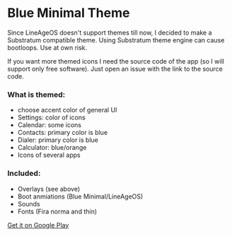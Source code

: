 # Blue Minimal Theme

Since LineAgeOS doesn't support themes till now, I decided to make a Substratum compatible theme. Using Substratum theme engine can cause bootloops. Use at own risk.

If you want more themed icons I need the source code of the app (so I will support only free software). Just open an issue with the link to the source code.

### What is themed:

- choose accent color of general UI
- Settings: color of icons
- Calendar: some icons
- Contacts: primary color is blue
- Dialer: primary color is blue
- Calculator: blue/orange
- Icons of several apps

### Included:

- Overlays (see above)
- Boot anmiations (Blue Minimal/LineAgeOS)
- Sounds
- Fonts (Fira norma and thin)


[Get it on Google Play](https://play.google.com/store/apps/details?id=baumann.defaultdarktheme_oms)
